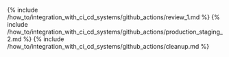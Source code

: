 {% include /how_to/integration_with_ci_cd_systems/github_actions/review_1.md %}
{% include /how_to/integration_with_ci_cd_systems/github_actions/production_staging_2.md %}
{% include /how_to/integration_with_ci_cd_systems/github_actions/cleanup.md %}
